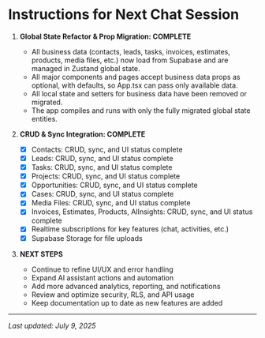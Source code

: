 # Instructions for Next Chat Session

1. **Global State Refactor & Prop Migration: COMPLETE**
   - All business data (contacts, leads, tasks, invoices, estimates, products, media files, etc.) now load from Supabase and are managed in Zustand global state.
   - All major components and pages accept business data props as optional, with defaults, so App.tsx can pass only available data.
   - All local state and setters for business data have been removed or migrated.
   - The app compiles and runs with only the fully migrated global state entities.

2. **CRUD & Sync Integration: COMPLETE**
   - [x] Contacts: CRUD, sync, and UI status complete
   - [x] Leads: CRUD, sync, and UI status complete
   - [x] Tasks: CRUD, sync, and UI status complete
   - [x] Projects: CRUD, sync, and UI status complete
   - [x] Opportunities: CRUD, sync, and UI status complete
   - [x] Cases: CRUD, sync, and UI status complete
   - [x] Media Files: CRUD, sync, and UI status complete
   - [x] Invoices, Estimates, Products, AIInsights: CRUD, sync, and UI status complete
   - [x] Realtime subscriptions for key features (chat, activities, etc.)
   - [x] Supabase Storage for file uploads

3. **NEXT STEPS**
   - Continue to refine UI/UX and error handling
   - Expand AI assistant actions and automation
   - Add more advanced analytics, reporting, and notifications
   - Review and optimize security, RLS, and API usage
   - Keep documentation up to date as new features are added

---

_Last updated: July 9, 2025_

